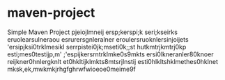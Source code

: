 # maven-project

Simple Maven Project
pjeiojlmneij
ersp;kerspi;k
seri;kseirks
eruolearsulneraou
esrurersgnleralner
eroulersruoknlersinjoijets
'ersipjksi0trklmesikl
serrpistei0jk;mseti0k;;st
hutkmtrjkmtrj0kp
esti;mes0testijp,m'
;'espijkersrntrklmke0s9mkts
ersi0lkneranler80knoer
reijkner0hnlergknlt
et0hkltijklmkts8mtsrjlnstij
esti0hlkltshklmethes0hklnet
mksk,ek,mwkmkjrhgfghrwfwioeoe0meime9f
